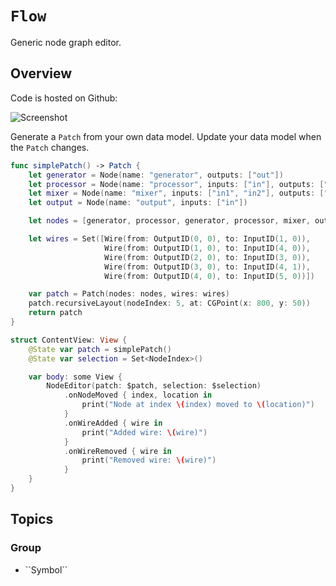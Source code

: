 # ``Flow``

Generic node graph editor. 

## Overview

Code is hosted on Github: [](https://github.com/AudioKit/Flow/)

![Screenshot](screenshot)

Generate a `Patch` from your own data model. Update your data model when the `Patch` changes.

```swift
func simplePatch() -> Patch {
    let generator = Node(name: "generator", outputs: ["out"])
    let processor = Node(name: "processor", inputs: ["in"], outputs: ["out"])
    let mixer = Node(name: "mixer", inputs: ["in1", "in2"], outputs: ["out"])
    let output = Node(name: "output", inputs: ["in"])

    let nodes = [generator, processor, generator, processor, mixer, output]

    let wires = Set([Wire(from: OutputID(0, 0), to: InputID(1, 0)),
                     Wire(from: OutputID(1, 0), to: InputID(4, 0)),
                     Wire(from: OutputID(2, 0), to: InputID(3, 0)),
                     Wire(from: OutputID(3, 0), to: InputID(4, 1)),
                     Wire(from: OutputID(4, 0), to: InputID(5, 0))])

    var patch = Patch(nodes: nodes, wires: wires)
    patch.recursiveLayout(nodeIndex: 5, at: CGPoint(x: 800, y: 50))
    return patch
}

struct ContentView: View {
    @State var patch = simplePatch()
    @State var selection = Set<NodeIndex>()

    var body: some View {
        NodeEditor(patch: $patch, selection: $selection)
            .onNodeMoved { index, location in
                print("Node at index \(index) moved to \(location)")
            }
            .onWireAdded { wire in
                print("Added wire: \(wire)")
            }
            .onWireRemoved { wire in
                print("Removed wire: \(wire)")
            }
    }
}
```


## Topics

### <!--@START_MENU_TOKEN@-->Group<!--@END_MENU_TOKEN@-->

- <!--@START_MENU_TOKEN@-->``Symbol``<!--@END_MENU_TOKEN@-->

